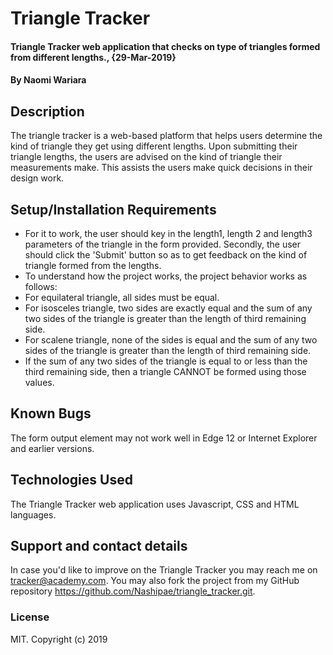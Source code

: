 # Triangle Tracker
#### Triangle Tracker web application that checks on type of triangles formed from different lengths., {29-Mar-2019}
#### By **Naomi Wariara**
## Description
The triangle tracker is a web-based platform that helps users determine the kind of triangle they get using different lengths. Upon submitting their triangle lengths, the users are advised on the kind of triangle their measurements make. This assists the users make quick decisions in their design work.
## Setup/Installation Requirements
* For it to work, the user should key in the length1, length 2 and length3 parameters of the triangle in the form provided. Secondly, the user should click the 'Submit' button so as to get feedback on the kind of triangle formed from the lengths. 
* To understand how the project works, the project behavior works as follows:
* For equilateral triangle, all sides must be equal.
* For isosceles triangle, two sides are exactly equal and the sum of any two sides of the triangle is greater than the length of third remaining side.
* For scalene triangle, none of the sides is equal and the sum of any two sides of the triangle is greater than the length of third remaining side.
* If the sum of any two sides of the triangle is equal to or less than the third remaining side, then a triangle CANNOT be formed using those values.

## Known Bugs
The form output element may not work well in Edge 12 or Internet Explorer and earlier versions.
## Technologies Used
The Triangle Tracker web application uses Javascript, CSS and HTML languages. 
## Support and contact details
In case you'd like to improve on the Triangle Tracker you may reach me on tracker@academy.com. You may also fork the project from my GitHub repository https://github.com/Nashipae/triangle_tracker.git.
 
### License
MIT.
Copyright (c) 2019 
